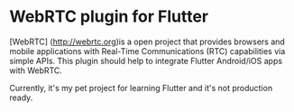 # WebRTC plugin for Flutter

[WebRTC] (http://webrtc.org)is a open project that provides browsers and mobile applications with Real-Time Communications (RTC) capabilities via simple APIs. This plugin should help to integrate Flutter Android/iOS apps with WebRTC.

Currently, it's my pet project for learning Flutter and it's not production ready.
